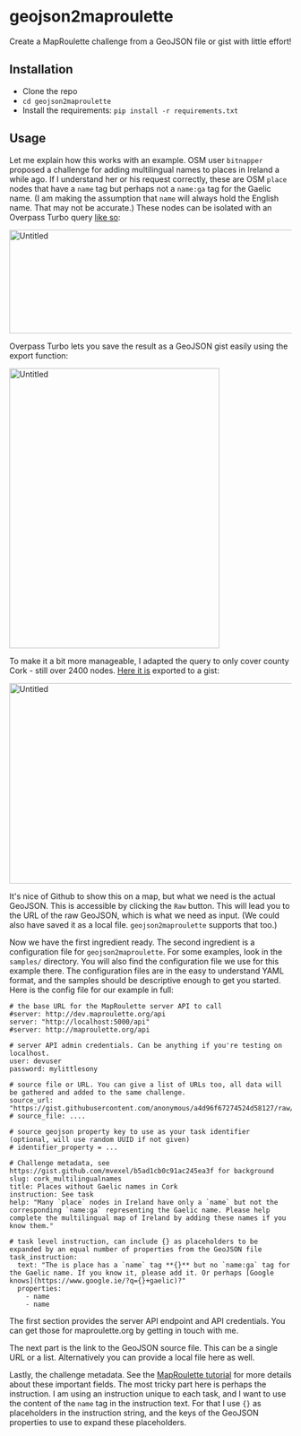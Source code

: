 # geojson2maproulette

Create a MapRoulette challenge from a GeoJSON file or gist with little effort!

## Installation

* Clone the repo
* `cd geojson2maproulette`
* Install the requirements: `pip install -r requirements.txt`

## Usage

Let me explain how this works with an example. OSM user `bitnapper` proposed a challenge for adding multilingual names to places in Ireland a while ago. If I understand her or his request correctly, these are OSM `place` nodes that have a `name` tag but perhaps not a `name:ga` tag for the Gaelic name. (I am making the assumption that `name` will always hold the English name. That may not be accurate.) These nodes can be isolated with an Overpass Turbo query [like so](http://overpass-turbo.eu/s/eHY): 

<a data-flickr-embed="true"  href="https://www.flickr.com/photos/rhodes/25368276726/" title="Untitled"><img src="https://farm2.staticflickr.com/1560/25368276726_90a2b0417f_z.jpg" width="640" height="185" alt="Untitled"></a><script async src="//embedr.flickr.com/assets/client-code.js" charset="utf-8"></script>

Overpass Turbo lets you save the result as a GeoJSON gist easily using the export function:

<a data-flickr-embed="true"  href="https://www.flickr.com/photos/rhodes/24767901923/" title="Untitled"><img src="https://farm2.staticflickr.com/1551/24767901923_e40ca7e93f.jpg" width="375" height="500" alt="Untitled"></a><script async src="//embedr.flickr.com/assets/client-code.js" charset="utf-8"></script>

To make it a bit more manageable, I adapted the query to only cover county Cork - still over 2400 nodes. [Here it is](https://gist.github.com/anonymous/a4d96f67274524d58127) exported to a gist:

<a data-flickr-embed="true"  href="https://www.flickr.com/photos/rhodes/25368602216/" title="Untitled"><img src="https://farm2.staticflickr.com/1670/25368602216_9f81bb2947_z.jpg" width="640" height="358" alt="Untitled"></a><script async src="//embedr.flickr.com/assets/client-code.js" charset="utf-8"></script>

It's nice of Github to show this on a map, but what we need is the actual GeoJSON. This is accessible by clicking the `Raw` button. This will lead you to the URL of the raw GeoJSON, which is what we need as input. (We could also have saved it as a local file. `geojson2maproulette` supports that too.)

Now we have the first ingredient ready. The second ingredient is a configuration file for `geojson2maproulette`. For some examples, look in the `samples/` directory. You will also find the configuration file we use for this example there. The configuration files are in the easy to understand YAML format, and the samples should be descriptive enough to get you started. Here is the config file for our example in full:

```
# the base URL for the MapRoulette server API to call
#server: http://dev.maproulette.org/api
server: "http://localhost:5000/api"
#server: http://maproulette.org/api

# server API admin credentials. Can be anything if you're testing on localhost.
user: devuser
password: mylittlesony

# source file or URL. You can give a list of URLs too, all data will be gathered and added to the same challenge.
source_url: "https://gist.githubusercontent.com/anonymous/a4d96f67274524d58127/raw/4fc1a8cba29897e4c0d407e1a5269020607be896/overpass.geojson"
# source_file: ....

# source geojson property key to use as your task identifier (optional, will use random UUID if not given)
# identifier_property = ...

# Challenge metadata, see https://gist.github.com/mvexel/b5ad1cb0c91ac245ea3f for background
slug: cork_multilingualnames
title: Places without Gaelic names in Cork
instruction: See task
help: "Many `place` nodes in Ireland have only a `name` but not the corresponding `name:ga` representing the Gaelic name. Please help complete the multilingual map of Ireland by adding these names if you know them."

# task level instruction, can include {} as placeholders to be expanded by an equal number of properties from the GeoJSON file
task_instruction:
  text: "The is place has a `name` tag **{}** but no `name:ga` tag for the Gaelic name. If you know it, please add it. Or perhaps [Google knows](https://www.google.ie/?q={}+gaelic)?"
  properties:
    - name
    - name
```

The first section provides the server API endpoint and API credentials. You can get those for maproulette.org by getting in touch with me.

The next part is the link to the GeoJSON source file. This can be a single URL or a list. Alternatively you can provide a local file here as well.

Lastly, the challenge metadata. See the [MapRoulette tutorial](https://gist.github.com/mvexel/b5ad1cb0c91ac245ea3f) for more details about these important fields. The most tricky part here is perhaps the instruction. I am using an instruction unique to each task, and I want to use the content of the `name` tag in the instruction text. For that I use `{}` as placeholders in the instruction string, and the keys of the GeoJSON properties to use to expand these placeholders.